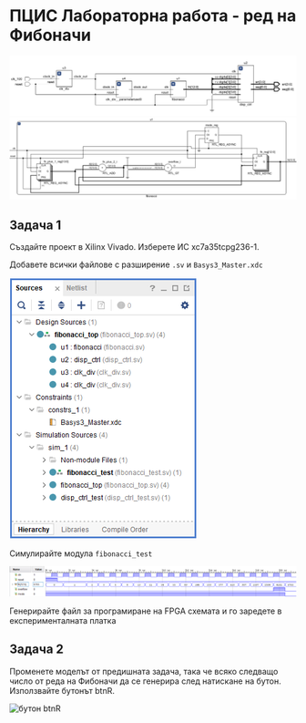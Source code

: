 # ПЦИС Лабораторна работа - ред на Фибоначи

![блокова схема](fibonacci-block.png)
![схема](fibonacci-sch.png)

## Задача 1

Създайте проект в Xilinx Vivado. Изберете ИС xc7a35tcpg236-1.

Добавете всички файлове с разширение `.sv` и `Basys3_Master.xdc`

![design structure](sources.png)

Симулирайте модула `fibonacci_test`

![fibonacci_test simulation](fibonacci-sim-dec.png)

Генерирайте файл за програмиране на FPGA схемата и го заредете в експерименталната платка

## Задача 2

Променете моделът от предишната задача, така че всяко следващо число от реда на Фибоначи да се генерира след натискане на бутон. Използвайте бутонът btnR.

![бутон btnR](xilinx-basys-3-btnR.png)

